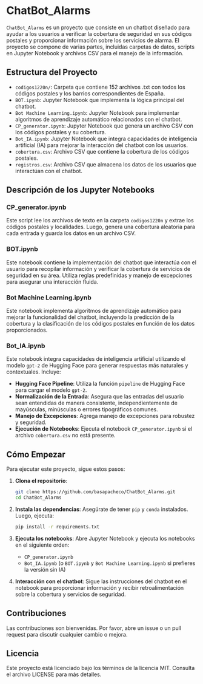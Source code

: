 # ChatBot_Alarms

`ChatBot_Alarms` es un proyecto que consiste en un chatbot diseñado para ayudar a los usuarios a verificar la cobertura de seguridad en sus códigos postales y proporcionar información sobre los servicios de alarma. El proyecto se compone de varias partes, incluidas carpetas de datos, scripts en Jupyter Notebook y archivos CSV para el manejo de la información.

## Estructura del Proyecto

- `codigos1220n/`: Carpeta que contiene 152 archivos .txt con todos los códigos postales y los barrios correspondientes de España.
- `BOT.ipynb`: Jupyter Notebook que implementa la lógica principal del chatbot.
- `Bot Machine Learning.ipynb`: Jupyter Notebook para implementar algoritmos de aprendizaje automático relacionados con el chatbot.
- `CP_generator.ipynb`: Jupyter Notebook que genera un archivo CSV con los códigos postales y su cobertura.
- `Bot_IA.ipynb`: Jupyter Notebook que integra capacidades de inteligencia artificial (IA) para mejorar la interacción del chatbot con los usuarios.
- `cobertura.csv`: Archivo CSV que contiene la cobertura de los códigos postales.
- `registros.csv`: Archivo CSV que almacena los datos de los usuarios que interactúan con el chatbot.

## Descripción de los Jupyter Notebooks

### CP_generator.ipynb

Este script lee los archivos de texto en la carpeta `codigos1220n` y extrae los códigos postales y localidades. Luego, genera una cobertura aleatoria para cada entrada y guarda los datos en un archivo CSV.

### BOT.ipynb

Este notebook contiene la implementación del chatbot que interactúa con el usuario para recopilar información y verificar la cobertura de servicios de seguridad en su área. Utiliza reglas predefinidas y manejo de excepciones para asegurar una interacción fluida.

### Bot Machine Learning.ipynb

Este notebook implementa algoritmos de aprendizaje automático para mejorar la funcionalidad del chatbot, incluyendo la predicción de la cobertura y la clasificación de los códigos postales en función de los datos proporcionados.

### Bot_IA.ipynb

Este notebook integra capacidades de inteligencia artificial utilizando el modelo `gpt-2` de Hugging Face para generar respuestas más naturales y contextuales. Incluye:

- **Hugging Face Pipeline**: Utiliza la función `pipeline` de Hugging Face para cargar el modelo `gpt-2`.
- **Normalización de la Entrada**: Asegura que las entradas del usuario sean entendidas de manera consistente, independientemente de mayúsculas, minúsculas o errores tipográficos comunes.
- **Manejo de Excepciones**: Agrega manejo de excepciones para robustez y seguridad.
- **Ejecución de Notebooks**: Ejecuta el notebook `CP_generator.ipynb` si el archivo `cobertura.csv` no está presente.

## Cómo Empezar

Para ejecutar este proyecto, sigue estos pasos:

1. **Clona el repositorio**:
    ```sh
    git clone https://github.com/basapacheco/ChatBot_Alarms.git
    cd ChatBot_Alarms
    ```

2. **Instala las dependencias**:
    Asegúrate de tener `pip` y `conda` instalados. Luego, ejecuta:
    ```sh
    pip install -r requirements.txt
    ```

3. **Ejecuta los notebooks**:
    Abre Jupyter Notebook y ejecuta los notebooks en el siguiente orden:
    - `CP_generator.ipynb`
    - `Bot_IA.ipynb` (o `BOT.ipynb` y `Bot Machine Learning.ipynb` si prefieres la versión sin IA)

4. **Interacción con el chatbot**:
    Sigue las instrucciones del chatbot en el notebook para proporcionar información y recibir retroalimentación sobre la cobertura y servicios de seguridad.

## Contribuciones

Las contribuciones son bienvenidas. Por favor, abre un issue o un pull request para discutir cualquier cambio o mejora.

## Licencia

Este proyecto está licenciado bajo los términos de la licencia MIT. Consulta el archivo LICENSE para más detalles.
